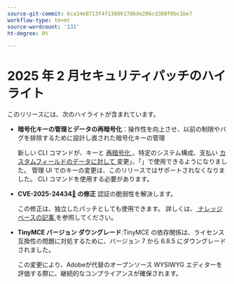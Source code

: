 ```yaml
---
source-git-commit: 6ca34e8713f4f138961786de206cd360f0bc1be7
workflow-type: tm+mt
source-wordcount: '131'
ht-degree: 0%

---
```

# 2025 年 2 月セキュリティパッチのハイライト

このリリースには、次のハイライトが含まれています。

* **暗号化キーの管理とデータの再暗号化**：操作性を向上させ、以前の制限やバグを排除するために設計し直された暗号化キーの管理 <!-- AC-12679 -->

  新しい CLI コマンドが、キーと [ 再暗号化 ](https://experienceleague.adobe.com/en/docs/commerce-admin/systems/security/encryption-key)、特定のシステム構成、支払い [ カスタムフィールドのデータに対して ](https://developer.adobe.com/commerce/php/development/security/data-encryption/) 変更」、「」で使用できるようになりました。 管理 UI でのキーの変更は、このリリースではサポートされなくなりました。 CLI コマンドを使用する必要があります。

* **CVE-2025-24434[&#128279;](https://nvd.nist.gov/vuln/detail/CVE-2025-24434) の修正** 認証の脆弱性を解決します。

  この修正は、独立したパッチとしても使用できます。 詳しくは、[ ナレッジベースの記事 ](https://experienceleague.adobe.com/en/docs/commerce-knowledge-base/kb/troubleshooting/known-issues-patches-attached/security-update-available-for-adobe-commerce-apsb25-08) を参照してください。<!-- AC-12755 -->

* **TinyMCE バージョン ダウングレード**:TinyMCE の依存関係は、ライセンス互換性の問題に対処するために、バージョン 7 から 6.8.5 にダウングレードされました。

  この変更により、Adobeが代替のオープンソース WYSIWYG エディターを評価する際に、継続的なコンプライアンスが確保されます。
